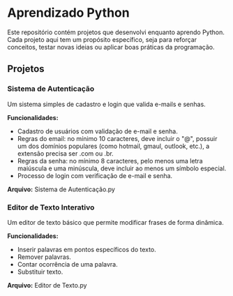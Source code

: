 # Aprendizado Python
Este repositório contém projetos que desenvolvi enquanto aprendo Python. Cada projeto aqui tem um propósito específico, seja para reforçar conceitos, testar novas ideias ou aplicar boas práticas da programação.

## Projetos
### Sistema de Autenticação
Um sistema simples de cadastro e login que valida e-mails e senhas.

**Funcionalidades:**
- Cadastro de usuários com validação de e-mail e senha.
- Regras do email: no mínimo 10 caracteres, deve incluir o "@", possuir um dos domínios populares (como hotmail, gmaul, outlook, etc.), a extensão precisa ser .com ou .br.
- Regras da senha: no mínimo 8 caracteres, pelo menos uma letra maiúscula e uma minúscula, deve incluir ao menos um símbolo especial.
- Processo de login com verificação de e-mail e senha.
  
**Arquivo:** Sistema de Autenticação.py

### Editor de Texto Interativo
Um editor de texto básico que permite modificar frases de forma dinâmica.

**Funcionalidades:**
- Inserir palavras em pontos específicos do texto.
- Remover palavras.
- Contar ocorrência de uma palavra.
- Substituir texto.
  
**Arquivo:** Editor de Texto.py
